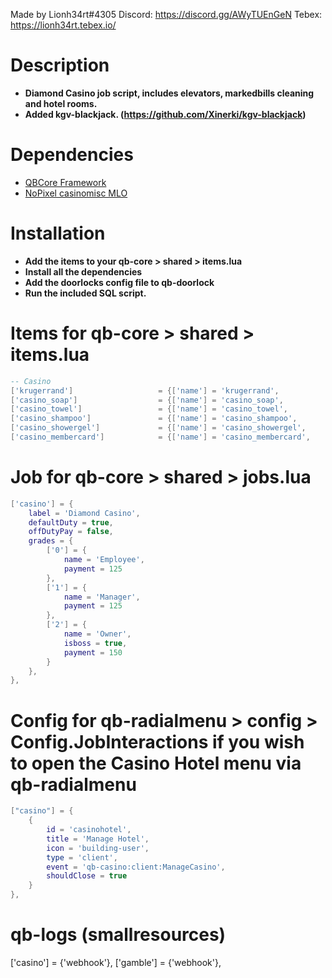Made by Lionh34rt#4305
Discord: https://discord.gg/AWyTUEnGeN
Tebex: https://lionh34rt.tebex.io/

# Description
* **Diamond Casino job script, includes elevators, markedbills cleaning and hotel rooms.**
* **Added kgv-blackjack. (https://github.com/Xinerki/kgv-blackjack)**

# Dependencies
* [QBCore Framework](https://github.com/qbcore-framework)
* [NoPixel casinomisc MLO](https://3dstore.nopixel.net/)

# Installation
* **Add the items to your qb-core > shared > items.lua**
* **Install all the dependencies**
* **Add the doorlocks config file to qb-doorlock**
* **Run the included SQL script.**

# Items for qb-core > shared > items.lua
```lua
-- Casino
['krugerrand'] 				 	 = {['name'] = 'krugerrand', 			  	  	['label'] = 'Krugerrand', 				['weight'] = 2000, 		['type'] = 'item', 		['image'] = 'krugerrand.png', 			['unique'] = false, 	['useable'] = false, 	['shouldClose'] = true,		['combinable'] = nil,   ['description'] = 'A coin made from gold.'},
['casino_soap'] 				 = {['name'] = 'casino_soap', 			  	  	['label'] = 'Soap', 					['weight'] = 2000, 		['type'] = 'item', 		['image'] = 'casino_soap.png', 			['unique'] = false, 	['useable'] = true, 	['shouldClose'] = true,		['combinable'] = nil,   ['description'] = 'Diamond Casino Hotel branded soap'},
['casino_towel'] 				 = {['name'] = 'casino_towel', 			  	  	['label'] = 'Towel', 					['weight'] = 2000, 		['type'] = 'item', 		['image'] = 'casino_towel.png', 		['unique'] = false, 	['useable'] = true, 	['shouldClose'] = true,		['combinable'] = nil,   ['description'] = 'Diamond Casino Hotel branded towels'},
['casino_shampoo'] 				 = {['name'] = 'casino_shampoo', 			  	['label'] = 'Shampoo', 					['weight'] = 2000, 		['type'] = 'item', 		['image'] = 'casino_shampoo.png', 		['unique'] = false, 	['useable'] = true, 	['shouldClose'] = true,		['combinable'] = nil,   ['description'] = 'Diamond Casino Hotel branded shampoo'},
['casino_showergel'] 			 = {['name'] = 'casino_showergel', 			  	['label'] = 'Showergel', 				['weight'] = 2000, 		['type'] = 'item', 		['image'] = 'casino_showergel.png', 	['unique'] = false, 	['useable'] = true, 	['shouldClose'] = true,		['combinable'] = nil,   ['description'] = 'Diamond Casino Hotel branded showergel'},
['casino_membercard'] 			 = {['name'] = 'casino_membercard', 			['label'] = 'Membercard', 				['weight'] = 1000, 		['type'] = 'item', 		['image'] = 'casino_membercard.png', 	['unique'] = false, 	['useable'] = false, 	['shouldClose'] = false,	['combinable'] = nil,   ['description'] = 'Diamond Casino Membership Card'},
```

# Job for qb-core > shared > jobs.lua
```lua
['casino'] = {
    label = 'Diamond Casino',
    defaultDuty = true,
    offDutyPay = false,
    grades = {
        ['0'] = {
            name = 'Employee', 
            payment = 125
        },
        ['1'] = {
            name = 'Manager', 
            payment = 125
        },
        ['2'] = {
            name = 'Owner', 
            isboss = true, 
            payment = 150
        }
    },
},
```

# Config for qb-radialmenu > config > Config.JobInteractions if you wish to open the Casino Hotel menu via qb-radialmenu
```lua
["casino"] = {
    {
        id = 'casinohotel',
        title = 'Manage Hotel',
        icon = 'building-user',
        type = 'client',
        event = 'qb-casino:client:ManageCasino',
        shouldClose = true
    }
},
```

# qb-logs (smallresources)
['casino'] = {'webhook'},
['gamble'] = {'webhook'},
